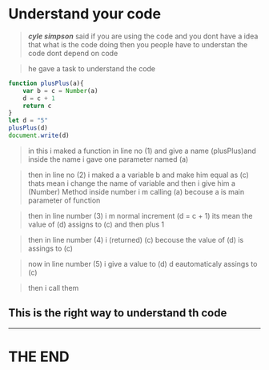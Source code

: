 # Understand your code 
> ___cyle simpson___ said if you are using the code and you dont have a idea that what is the code doing then you people have to understan the code dont depend on code

>he gave a task to understand the code
```javascript
function plusPlus(a){
    var b = c = Number(a)
    d = c + 1
    return c
}
let d = "5"
plusPlus(d)
document.write(d)
```
> in this i maked a function in line no (1) and give a name (plusPlus)and inside the name i gave one parameter named (a)

> then in line no (2) i maked a a variable b and make him equal as (c) thats mean i change the name of variable  and then i give him a (Number) Method inside number i m calling (a) becouse a is main parameter of function

> then in line number (3) i m normal increment (d = c + 1) its mean the value of (d) assigns to (c) and then plus 1 

> then in line number (4) i (returned) (c) becouse the value of (d) is assings to (c)

> now in line number (5) i give a value to (d) d eautomaticaly assings to (c)

> then i call them 

## This is the right way to understand th code 
---
# THE END
